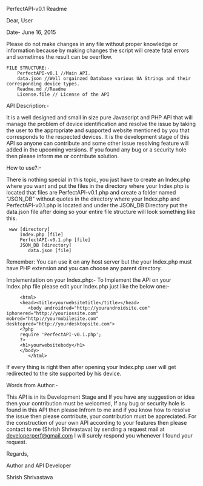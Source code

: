 PerfectAPI-v0.1 Readme

Dear, User

Date- June 16, 2015

  Please do not make changes in any file without proper knowledge or information because by making changes the script will create fatal errors and sometimes the result can be overflow.
	
	FILE STRUCTURE:-
		PerfectAPI-v0.1 //Main API.
		data.json //Well orgainzed Database various UA Strings and their corresponding device types.
		Readme.md //Readme
		License.file // License of the API

  API Description:-
  
It is a well designed and small in size pure Javascript and PHP API that will manage the problem of device identification and resolve the issue by taking the user to the appropriate and supported website mentioned by you that corresponds to the respected devices. It is the development stage of this API so anyone can contribute and some other issue resolving feature will added in the upcoming versions. If you found any bug or a security hole then please inform me or contribute solution.
    
  How to use?:-
  
   There is nothing special in this topic, you just have to create an Index.php where you want and put the files in the directory where your Index.php is located that files are
    PerfectAPI-v0.1.php
   and create a folder named "JSON_DB" without quotes in the directory where your Index.php and PerfectAPI-v0.1.php is located
   and under the JSON_DB Directory put the data.json file after doing so your entire file structure will look something like this.
   
	 www [directory]
		 Index.php [file]
		 PerfectAPI-v0.1.php [file]
		 JSON_DB [directory]
			data.json [file]
			
   Remember: You can use it on any host server but the your Index.php must have PHP extension and you can choose any parent directory.
   
   Implementation on your Index.php:-
   To Implement the API on your Index.php file please edit your Index.php just like the below one:-
   
   
		 <html>
		 <head><title>yourwebsitetitle</title></head>
    		<body androidred="http://yourandroidsite.com" iphonered="http://youriossite.com" 			mobred="http://yourmobilesite.com" 	              desktopred="http://yourdesktopsite.com">
		 <?php
		 require 'PerfectAPI-v0.1.php';
		 ?>
		 <h1>yourwebsitebody</h1>
		 </body>
    		</html>
    
    
  If every thing is right then after opening your Index.php user will get redirected to the site supported by his device.
  
  Words from Author:- 
  
  This API is in its Development Stage and If you have any suggestion or idea then your contribution must be welcomed, If any bug or security hole is found in this API then please Infrom to me and if you know how to resolve the issue then please contribute, your contribution must be appreciated.
  For the construction of your own API according to your features then please contact to me (Shrish Shrivastava) by sending a request mail at developerperf@gmail.com I will surely respond you whenever I found your request.
  
  Regards,
  
  Author and API Developer
  
  Shrish Shrivastava
  
	
